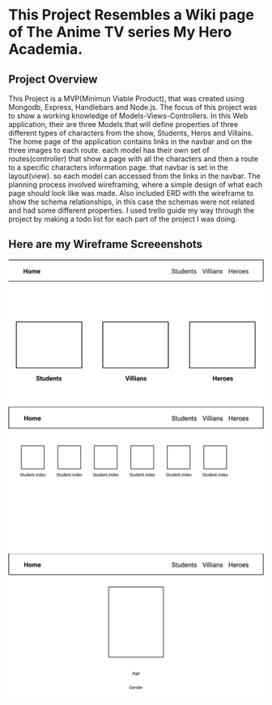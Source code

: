# This Project Resembles a Wiki page of The Anime TV series My Hero Academia.

## Project Overview

This Project is a MVP(Minimun Viable Product), that was created using Mongodb, Express, Handlebars and Node.js. The focus of this project was to show a working knowledge of Models-Views-Controllers. In this Web application, their are three Models that will define properties of three different types of characters from the show, Students, Heros and Villains. The home page of the application contains links in the navbar and on the three images to each route. each model has their own set of routes(controller) that show a page with all the characters and then a route to a specific characters information page. that navbar is set in the layout(view). so each model can accessed from the links in the navbar.
    The planning process involved wireframing, where a simple design of what each page should look like was made. Also included ERD with the wireframe to show the schema relationships, in this case the schemas were not related and had some different properties. I used trello guide my way through the project by making a todo list for each part of the project I was doing.

   ## Here are my Wireframe Screeenshots

   ![pic1](screenshots/Home.png)
   ![pic2](screenshots/index.png)
   ![pic3](screenshots/Show.png)
